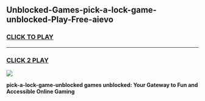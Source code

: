 
## Unblocked-Games-pick-a-lock-game-unblocked-Play-Free-aievo
<h3>
<a href="https://premium76.site?title=pick-a-lock-game-unblocked&ref=22A">CLICK TO PLAY</a></h3>
<hr>

<h3>
<a href="https://premium76.site?title=pick-a-lock-game-unblocked&ref=22A">CLICK 2 PLAY</a>
  
</h3>

<a href="https://premium76.site?title=pick-a-lock-game-unblocked&ref=22A"><img src="https://clearcache.store/games.png"></a>


**pick-a-lock-game-unblocked games unblocked: Your Gateway to Fun and Accessible Online Gaming**
